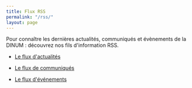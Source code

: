```yaml
---
title: Flux RSS
permalink: "/rss/"
layout: page
---
```


Pour connaître les dernières actualités, communiqués et évènements de la DINUM : découvrez nos fils d'information RSS.


* [Le flux d'actualités](/feed.actualites.xml)

* [Le flux de communiqués](/feed.communiques.xml)

* [Le flux d'événements](/feed.evenements.xml)
